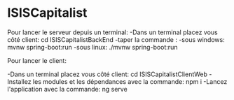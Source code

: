 # ISISCapitalist

Pour lancer le serveur depuis un terminal:
-Dans un terminal placez vous côté client:
cd ISISCapitalistBackEnd
-taper la commande :
-sous windows:
mvnw spring-boot:run
-sous linux:
./mvnw spring-boot:run

Pour lancer le client:

-Dans un terminal placez vous côté client:
cd ISISCapitalistClientWeb
-Installez les modules et les dépendances avec la commande:
npm i
-Lancez l'application avec la commande:
ng serve
